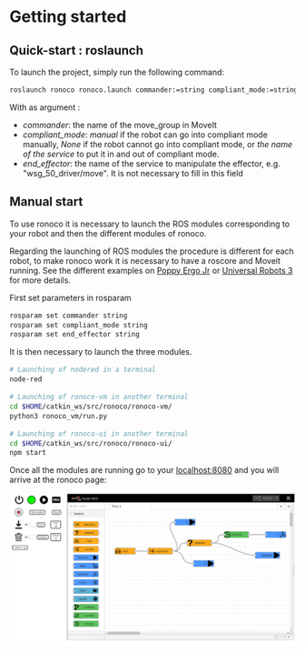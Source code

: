 # Getting started

## Quick-start : roslaunch

To launch the project, simply run the following command:

```bash
roslaunch ronoco ronoco.launch commander:=string compliant_mode:=string end_effector:=string
```

With as argument :
- *commander*: the name of the move_group in MoveIt
- *compliant_mode*: *manual* if the robot can go into compliant mode manually, *None* if the robot cannot go into compliant mode, or *the name of the service* to put it in and out of compliant mode.
- *end_effector*: the name of the service to manipulate the effector, e.g. "wsg_50_driver/move". It is not necessary to fill in this field

## Manual start

To use ronoco it is necessary to launch the ROS modules corresponding to your robot and then the different modules of ronoco.

Regarding the launching of ROS modules the procedure is different for each robot, to make ronoco work it is necessary to have a roscore and Moveit running. See the different examples on [Poppy Ergo Jr](poppy.md) or [Universal Robots 3](ur3.md) for more details.

First set parameters in rosparam
```bash
rosparam set commander string
rosparam set compliant_mode string
rosparam set end_effector string
```

It is then necessary to launch the three modules.
```bash
# Launching of nodered in a terminal
node-red
```
```bash
# Launching of ronoco-vm in another terminal
cd $HOME/catkin_ws/src/ronoco/ronoco-vm/
python3 ronoco_vm/run.py
```
```bash
# Launching of ronoco-ui in another terminal
cd $HOME/catkin_ws/src/ronoco/ronoco-ui/
npm start
```

Once all the modules are running go to your [localhost:8080](http://localhost:8080/) and you will arrive at the ronoco page:

![ronoco](../static/ronoco.png)
